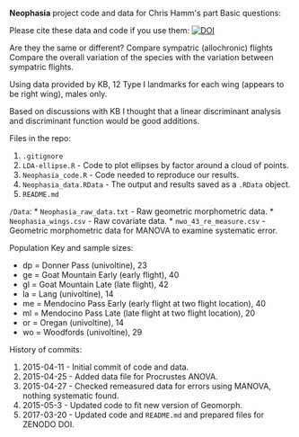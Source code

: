 **Neophasia** project code and data for Chris Hamm's part
Basic questions:

Please cite these data and code if you use them: [![DOI](https://zenodo.org/badge/34698249.svg)](https://zenodo.org/badge/latestdoi/34698249)

Are they the same or different?
Compare sympatric (allochronic) flights
Compare the overall variation of the species with the variation between sympatric flights.

Using data provided by KB, 12 Type I landmarks for each wing (appears to be right wing), males only.

Based on discussions with KB I thought that a linear discriminant analysis and discriminant function would be good additions.

Files in the repo:

1. `.gitignore`
1. `LDA-ellipse.R` - Code to plot ellipses by factor around a cloud of points.
1. `Neophasia_code.R` - Code needed to reproduce our results.  
1. `Neophasia_data.RData` - The output and results saved as a `.RData` object.
1. `README.md`

  `/Data`:
    * `Neophasia_raw_data.txt` - Raw geometric morphometric data.
    * `Neophasia_wings.csv` - Raw covariate data.
    * `nwo_43_re_measure.csv` - Geometric morphometric data for MANOVA to examine systematic error.


Population Key and sample sizes:

* dp = Donner Pass (univoltine), 23
* ge = Goat Mountain Early (early flight), 40
* gl = Goat Mountain Late (late flight), 42
* la = Lang (univoltine), 14
* me = Mendocino Pass Early (early flight at two flight location), 40
* ml = Mendocino Pass Late (late flight at two flight location), 20
* or = Oregan (univoltine), 14
* wo = Woodfords (univoltine), 29


History of commits:

1. 2015-04-11 - Initial commit of code and data.
1. 2015-04-25 - Added data file for Procrustes ANOVA.
1. 2015-04-27 - Checked remeasured data for errors using MANOVA, nothing systematic found.
1. 2015-05-3 - Updated code to fit new version of Geomorph.
1. 2017-03-20 - Updated code and `README.md` and prepared files for ZENODO DOI. 

